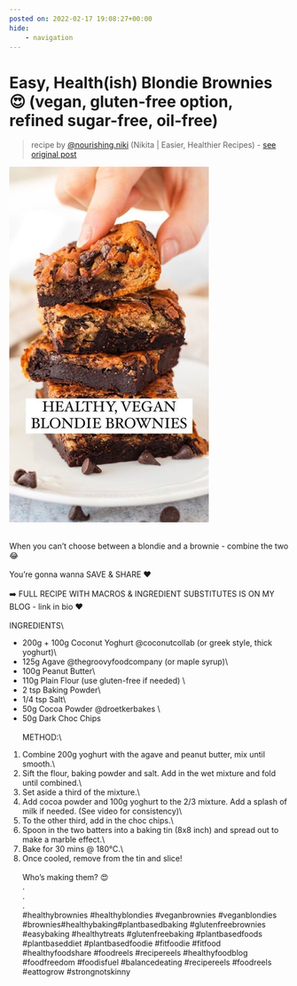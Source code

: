 ```yaml
---
posted on: 2022-02-17 19:08:27+00:00
hide:
    - navigation
---
```


# Easy, Health(ish) Blondie Brownies 😍 (vegan, gluten-free option, refined sugar-free, oil-free) 

> recipe by [@nourishing.niki](https://www.instagram.com/nourishing.niki/) 
(Nikita | Easier, Healthier Recipes) - [see original post](https://instagram.com/p/CaFu2Vaqh3t)

![](../img/nourishing.niki_17-02-2022_1902.png)

\
When you can’t choose between a blondie and a brownie - combine the two 😂\
\
You’re gonna wanna SAVE & SHARE ❤️\
\
➡️ FULL RECIPE WITH MACROS & INGREDIENT SUBSTITUTES IS ON MY BLOG - link in bio ❤️\
\
INGREDIENTS\
- 200g + 100g Coconut Yoghurt @coconutcollab (or greek style, thick yoghurt)\
- 125g Agave @thegroovyfoodcompany (or maple syrup)\
- 100g Peanut Butter\
- 110g Plain Flour (use gluten-free if needed) \
- 2 tsp Baking Powder\
- 1/4 tsp Salt\
- 50g Cocoa Powder @droetkerbakes \
- 50g Dark Choc Chips \
\
METHOD:\
1. Combine 200g yoghurt with the agave and peanut butter, mix until smooth.\
2. Sift the flour, baking powder and salt. Add in the wet mixture and fold until combined.\
3. Set aside a third of the mixture.\
4. Add cocoa powder and 100g yoghurt to the 2/3 mixture. Add a splash of milk if needed. (See video for consistency)\
5. To the other third, add in the choc chips.\
6. Spoon in the two batters into a baking tin (8x8 inch) and spread out to make a marble effect.\
7. Bake for 30 mins @ 180°C.\
8. Once cooled, remove from the tin and slice!\
\
Who’s making them? 😍\
.\
.\
.\
\#healthybrownies \#healthyblondies \#veganbrownies \#veganblondies \#brownies\#healthybaking\#plantbasedbaking \#glutenfreebrownies \#easybaking \#healthytreats \#glutenfreebaking \#plantbasedfoods \#plantbaseddiet \#plantbasedfoodie \#fitfoodie \#fitfood \#healthyfoodshare \#foodreels \#recipereels \#healthyfoodblog \#foodfreedom \#foodisfuel \#balancedeating \#recipereels \#foodreels \#eattogrow \#strongnotskinny 